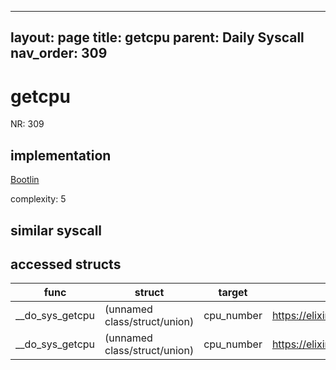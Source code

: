 
---
layout: page
title: getcpu
parent: Daily Syscall
nav_order: 309
---
        

# getcpu
NR: 309

## implementation
[Bootlin](https://elixir.bootlin.com/linux/v6.14.7/source/kernel/sys.c#L2822)

complexity: 5


## similar syscall


## accessed structs

|func|struct|target|location|has_read|has_write|
|--|--|--|--|--|--|
|__do_sys_getcpu|(unnamed class/struct/union)|cpu_number|https://elixir.bootlin.com/linux/v6.14.7/source/kernel/sys.c#L2826|false|false|
|__do_sys_getcpu|(unnamed class/struct/union)|cpu_number|https://elixir.bootlin.com/linux/v6.14.7/source/kernel/sys.c#L2826|true|true|
